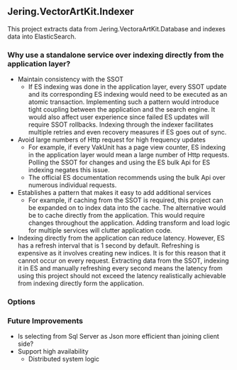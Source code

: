 ﻿## Jering.VectorArtKit.Indexer
This project extracts data from Jering.VectoraArtKit.Database and indexes data into ElasticSearch.

### Why use a standalone service over indexing directly from the application layer?
- Maintain consistency with the SSOT
  - If ES indexing was done in the application layer, every SSOT update and its corresponding ES indexing would need to be
    executed as an atomic transaction. Implementing such a pattern would introduce tight coupling between the application and
    the search engine. It would also affect user experience since failed ES updates will require SSOT rollbacks. Indexing through
    the indexer facilitates multiple retries and even recovery measures if ES goes out of sync.
- Avoid large numbers of Http request for high frequency updates
  - For example, if every VakUnit has a page view counter, ES indexing in the application layer would mean a large number of 
    Http requests. Polling the SSOT for changes and using the ES bulk Api for ES indexing negates this issue.
  - The official ES documentation recommends using the bulk Api over numerous individual requests.
- Establishes a pattern that makes it easy to add additional services
  - For example, if caching from the SSOT is required, this project can be expanded on to index data into the cache. The alternative
    would be to cache directly from the application. This would require changes throughout the application. Adding transform and load logic for multiple services will 
    clutter application code.
- Indexing directly from the application can reduce latency. However, ES has a refresh interval that is 1 second by default.
  Refreshing is expensive as it involves creating new indices. It is for this reason that it cannot occur on every request. Extracting data 
  from the SSOT, indexing it in ES and manually refreshing every second means the latency from using this project should not exceed the
  latency realistically achievable from indexing directly form the application. 
   
### Options

### Future Improvements
- Is selecting from Sql Server as Json more efficient than joining client side?
- Support high availability
  - Distributed system logic